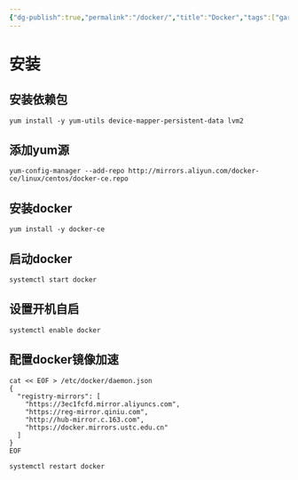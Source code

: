 ```yaml
---
{"dg-publish":true,"permalink":"/docker/","title":"Docker","tags":["gardenEntry"]}
---
```


# 安装

## 安装依赖包

``` shell
yum install -y yum-utils device-mapper-persistent-data lvm2
```

## 添加yum源

``` shell
yum-config-manager --add-repo http://mirrors.aliyun.com/docker-ce/linux/centos/docker-ce.repo
```

## 安装docker

``` shell
yum install -y docker-ce
```

## 启动docker

``` shell
systemctl start docker
```

## 设置开机自启

``` shell
systemctl enable docker
```

## 配置docker镜像加速

``` shell
cat << EOF > /etc/docker/daemon.json
{
  "registry-mirrors": [
    "https://3ec1fcfd.mirror.aliyuncs.com",
    "https://reg-mirror.qiniu.com",
    "http://hub-mirror.c.163.com",
    "https://docker.mirrors.ustc.edu.cn"
  ]
}
EOF
```

``` shell
systemctl restart docker
```